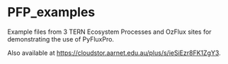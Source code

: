 # PFP_examples
Example files from 3 TERN Ecosystem Processes and OzFlux sites for demonstrating the use of PyFluxPro.

Also available at https://cloudstor.aarnet.edu.au/plus/s/ieSiEzr8FK1ZgY3.
